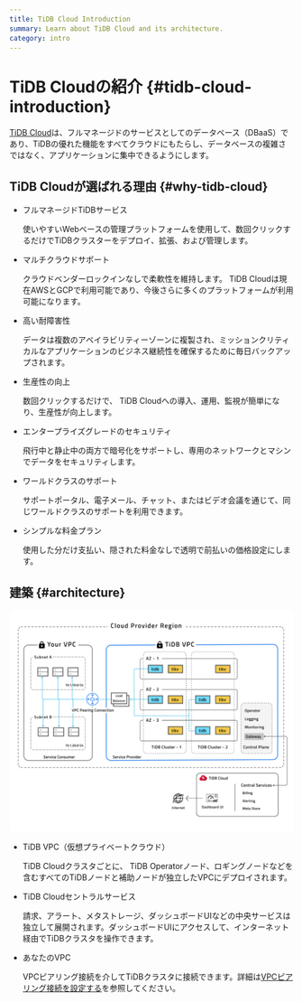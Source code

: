 ```yaml
---
title: TiDB Cloud Introduction
summary: Learn about TiDB Cloud and its architecture.
category: intro
---
```


# TiDB Cloudの紹介 {#tidb-cloud-introduction}

[TiDB Cloud](https://pingcap.com/products/tidbcloud)は、フルマネージドのサービスとしてのデータベース（DBaaS）であり、TiDBの優れた機能をすべてクラウドにもたらし、データベースの複雑さではなく、アプリケーションに集中できるようにします。

## TiDB Cloudが選ばれる理由 {#why-tidb-cloud}

-   フルマネージドTiDBサービス

    使いやすいWebベースの管理プラットフォームを使用して、数回クリックするだけでTiDBクラスターをデプロイ、拡張、および管理します。

-   マルチクラウドサポート

    クラウドベンダーロックインなしで柔軟性を維持します。 TiDB Cloudは現在AWSとGCPで利用可能であり、今後さらに多くのプラットフォームが利用可能になります。

-   高い耐障害性

    データは複数のアベイラビリティーゾーンに複製され、ミッションクリティカルなアプリケーションのビジネス継続性を確保するために毎日バックアップされます。

-   生産性の向上

    数回クリックするだけで、 TiDB Cloudへの導入、運用、監視が簡単になり、生産性が向上します。

-   エンタープライズグレードのセキュリティ

    飛行中と静止中の両方で暗号化をサポートし、専用のネットワークとマシンでデータをセキュリティします。

-   ワールドクラスのサポート

    サポートポータル、電子メール、チャット、またはビデオ会議を通じて、同じワールドクラスのサポートを利用できます。

-   シンプルな料金プラン

    使用した分だけ支払い、隠された料金なしで透明で前払いの価格設定にします。

## 建築 {#architecture}

![TiDB Cloud architecture](/media/tidb-cloud/tidb-cloud-architecture.png)

-   TiDB VPC（仮想プライベートクラウド）

    TiDB Cloudクラスタごとに、 TiDB Operatorノード、ロギングノードなどを含むすべてのTiDBノードと補助ノードが独立したVPCにデプロイされます。

-   TiDB Cloudセントラルサービス

    請求、アラート、メタストレージ、ダッシュボードUIなどの中央サービスは独立して展開されます。ダッシュボードUIにアクセスして、インターネット経由でTiDBクラスタを操作できます。

-   あなたのVPC

    VPCピアリング接続を介してTiDBクラスタに接続できます。詳細は[VPCピアリング接続を設定する](/tidb-cloud/set-up-vpc-peering-connections.md)を参照してください。
